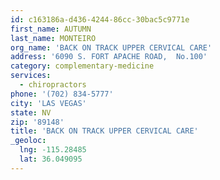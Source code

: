 ```yaml
---
id: c163186a-d436-4244-86cc-30bac5c9771e
first_name: AUTUMN
last_name: MONTEIRO
org_name: 'BACK ON TRACK UPPER CERVICAL CARE'
address: '6090 S. FORT APACHE ROAD,  No.100'
category: complementary-medicine
services:
  - chiropractors
phone: '(702) 834-5777'
city: 'LAS VEGAS'
state: NV
zip: '89148'
title: 'BACK ON TRACK UPPER CERVICAL CARE'
_geoloc:
  lng: -115.28485
  lat: 36.049095
---
```

